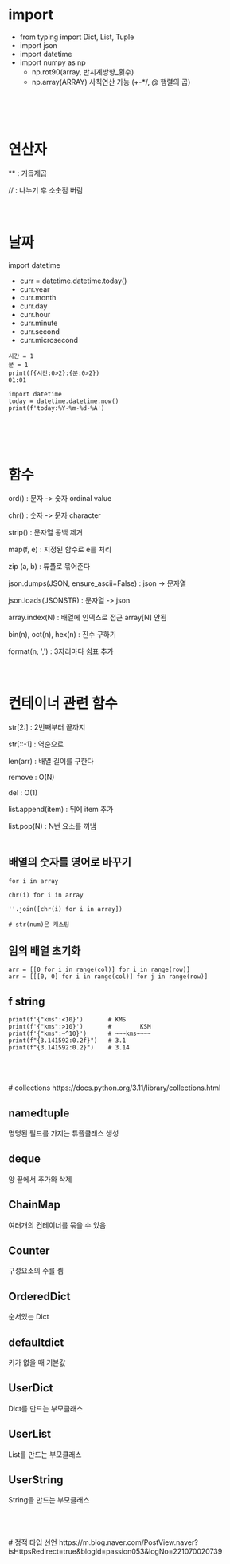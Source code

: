 # import
* from typing import Dict, List, Tuple
* import json
* import datetime
* import numpy as np
    * np.rot90(array, 반시계방향_횟수)
    * np.array(ARRAY) 사칙연산 가능 (+-*/, @ 행렬의 곱)

<br>
<br>
<br>

# 연산자
** : 
거듭제곱

// : 
나누기 후 소숫점 버림
<br>
<br>
<br>

# 날짜
import datetime
* curr = datetime.datetime.today()
* curr.year
* curr.month
* curr.day
* curr.hour
* curr.minute
* curr.second
* curr.microsecond
```
시간 = 1
분 = 1
print(f{시간:0>2}:{분:0>2})
01:01
```
```
import datetime
today = datetime.datetime.now()
print(f'today:%Y-%m-%d-%A')
```
<br>
<br>
<br>

# 함수
ord() : 
문자 -> 숫자 ordinal value

chr() : 
숫자 -> 문자 character

strip() :
문자열 공백 제거

map(f, e) :
지정된 함수로 e를 처리

zip (a, b) :
튜플로 묶어준다

json.dumps(JSON, ensure_ascii=False) :
json -> 문자열

json.loads(JSONSTR) : 
문자열 -> json

array.index(N) : 
배열에 인덱스로 접근 array[N] 안됨

bin(n), oct(n), hex(n) :
진수 구하기

format(n, ',') :
3자리마다 쉼표 추가
<br>
<br>
<br>
# 컨테이너 관련 함수

str[2:] :
2번째부터 끝까지

str[::-1] :
역순으로

len(arr) :
배열 길이를 구한다

remove :
O(N)

del :
O(1)

list.append(item) : 
뒤에 item 추가

list.pop(N) : 
N번 요소를 꺼냄
<br>
<br>

## 배열의 숫자를 영어로 바꾸기
```
for i in array

chr(i) for i in array

''.join([chr(i) for i in array])

# str(num)은 캐스팅
```

## 임의 배열 초기화
```
arr = [[0 for i in range(col)] for i in range(row)]
arr = [[[0, 0] for i in range(col)] for j in range(row)]
```

## f string
```
print(f'{"kms":<10}')       # KMS
print(f'{"kms":>10}')       #        KSM
print(f'{"kms":~^10}')      # ~~~kms~~~~
print(f"{3.141592:0.2f}")   # 3.1
print(f"{3.141592:0.2}")    # 3.14
```
<br>
<br>
<br>
# collections
https://docs.python.org/3.11/library/collections.html

## namedtuple
명명된 필드를 가지는 튜플클래스 생성

## deque
양 끝에서 추가와 삭제

## ChainMap
여러개의 컨테이너를 묶을 수 있음

## Counter
구성요소의 수를 셈

## OrderedDict
순서있는 Dict

## defaultdict
키가 없을 때 기본값

## UserDict
Dict를 만드는 부모클래스

## UserList
List를 만드는 부모클래스

## UserString
String을 만드는 부모클래스

<br>
<br>
<br>
# 정적 타입 선언
https://m.blog.naver.com/PostView.naver?isHttpsRedirect=true&blogId=passion053&logNo=221070020739